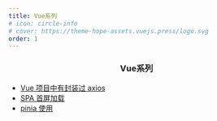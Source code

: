 ```yaml
---
title: Vue系列
# icon: circle-info
# cover: https://theme-hope-assets.vuejs.press/logo.svg
order: 1
---
```


<h3 style="text-align: center" align="center">Vue系列</h3>

- [ Vue 项目中有封装过 axios ](axios.md)
- [ SPA 首屏加载 ](first_page_time.md)
- [ pinia 使用 ](pinia.html)
